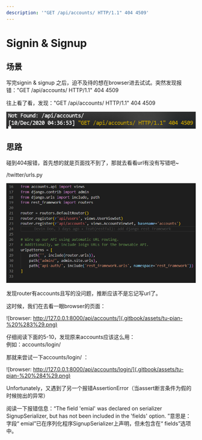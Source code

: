 ```yaml
---
description: '"GET /api/accounts/ HTTP/1.1" 404 4509'
---
```


# Signin & Signup

## 场景

写完signin & signup 之后，迫不及待的想在browser进去试试。突然发现报错："GET /api/accounts/ HTTP/1.1" 404 4509

往上看了看，发现："GET /api/accounts/ HTTP/1.1" 404 4509

![terminal&#x4E2D;&#x7684;&#x62A5;&#x9519;&#x4FE1;&#x606F;](.gitbook/assets/tu-pian-%20%282%29.png)

## 思路

碰到404报错，首先想的就是页面找不到了，那就去看看url有没有写错吧~

/twitter/urls.py

![/twitter/urls.py](.gitbook/assets/tu-pian-%20%281%29.png)

发现router有accounts且写的没问题，推断应该不是忘记写url了。

这时候，我们在去看一眼browser的页面：

![browser: http://127.0.0.1:8000/api/accounts/](.gitbook/assets/tu-pian-%20%283%29.png)

仔细阅读下面的5-10，发现原来accounts应该这么用：  
例如：accounts/login/

那就来尝试一下accounts/login/ ：

![browser: http://127.0.0.1:8000/api/accounts/login/](.gitbook/assets/tu-pian-%20%284%29.png)

Unfortunately，又遇到了另一个报错AssertionError（当assert断言条件为假的时候抛出的异常）

阅读一下报错信息：“The field 'emial' was declared on serializer SignupSerializer, but has not been included in the 'fields' option. ”意思是：字段“ emial”已在序列化程序SignupSerializer上声明，但未包含在“ fields”选项中。

